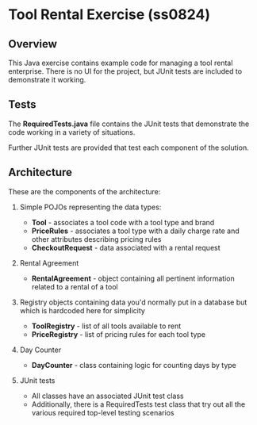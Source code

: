 # Tool Rental Exercise (ss0824)

## Overview
This Java exercise contains example code for managing a tool rental enterprise.
There is no UI for the project, but JUnit tests are included to demonstrate it working.

## Tests
The <b>RequiredTests.java</b> file contains the JUnit tests that demonstrate the code working in a variety of situations.

Further JUnit tests are provided that test each component of the solution.

## Architecture

These are the components of the architecture:

1. Simple POJOs representing the data types:
    * <b>Tool</b> - associates a tool code with a tool type and brand
    * <b>PriceRules</b> - associates a tool type with a daily charge rate and other attributes describing pricing rules
    * <b>CheckoutRequest</b> - data associated with a rental request

2. Rental Agreement
    * <b>RentalAgreement</b> - object containing all pertinent information related to a rental of a tool

3. Registry objects containing data you'd normally put in a database but which is hardcoded here for simplicity
    * <b>ToolRegistry</b> - list of all tools available to rent
    * <b>PriceRegistry</b> - list of pricing rules for each tool type

4. Day Counter
    * <b>DayCounter</b> - class containing logic for counting days by type

5. JUnit tests
    * All classes have an associated JUnit test class
    * Additionally, there is a RequiredTests test class that try out all the various required top-level testing scenarios
